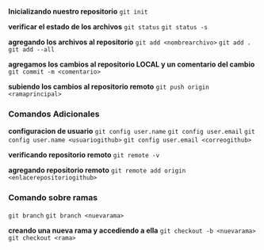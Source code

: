 **Inicializando nuestro repositorio**
`git init`

**verificar el estado de los archivos**
`git status`
`git status -s`

**agregando los archivos al repositorio**
`git add <nombrearchivo>`
`git add .`
`git add --all`

**agregamos los cambios al repositorio LOCAL y un comentario del cambio**
`git commit -m <comentario>`

**subiendo los cambios al repositorio remoto**
`git push origin <ramaprincipal>`

### Comandos Adicionales
**configuracion de usuario**
`git config user.name`
`git config user.email`
`git config user.name <usuariogithub>`
`git config user.email <correogithub>`

**verificando repositorio remoto**
`git remote -v`

**agregando repositorio remoto**
`git remote add origin <enlacerepositoriogithub>`

### Comando sobre ramas
`git branch`
`git branch <nuevarama>`

**creando una nueva rama y accediendo a ella**
`git checkout -b <nuevarama>`
`git checkout <rama>`
